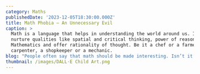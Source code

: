```yaml
---
category: Maths
publishedDate: '2023-12-05T18:30:00.000Z'
title: Math Phobia – An Unnecessary Evil
caption: >
  Math is a language that helps in understanding the world around us. It help us
  nurture qualities like spatial and critical thinking, power of reasoning and
  Mathematics and offer rationality of thought. Be it a chef or a farmer, a
  carpenter, a shopkeeper or a mechanic.
blog: "People often say that math should be made interesting. Isn’t it already?\n\nMath is a language that helps in understanding the world around us. It help us nurture qualities like spatial and critical thinking, power of reasoning and Mathematics and offer rationality of thought. Be it a chef or a farmer, a carpenter, a shopkeeper or a mechanic.\n\n\nWherever we see, whatever we see has Math in it. For instance, fractals in nature, banking, digital technology, travel, health care, agriculture, and many more.\_\n\nBut it is unfortunate to know that math is considered to be an arid subject. The majority of students have an aversion to math class, find it boring and they often question themselves\_\"Am I ever going to use this?”. There is widespread anxiety among the students that scares them throughout their school life. This is the current state of the subject in most of the schools.\n\n### Why do many students struggle in Mathematics?\n\nMost of the students study Math to pass their grades. Though few students manage to score good grades in Math, but that does not mean they enjoy learning the subject. So, is it the problem of the students or the subject? Well, the answer is that it is neither students nor the subject that is responsible for this issue. Instead, it’s the way it is taught. Math is taught in isolation and that makes student struggle to relate to it in real-life situation. A lack of relevance makes this subject seem obscure. Hence students find math abstract.\n\nThe current need is to create math awareness in our everyday life and highlight its application in various fields.\_\n\n### Can the education system and teachers help students to improve their interest in mathematics?\n\nSchool is the place where we can change the attitude of students towards Math. It is very essential to first establish the need for learning the subject and to make learning Math more fun. Math should be more than just solving problems and getting the right answers. The approach that is followed now needs to be changed. For example, while teaching graphs we just highlight how to plot the graph and different types of graphs. Instead, we need to help students understand the need for different graphs and their uses in different fields. This is when they will connect it to real life and understand the need to study graphs.\_\n\nSo, when a new concept is introduced, one should start with an interesting real-world problem. Let's take another example – profit and loss. Here instead of defining profit and loss, we must let the students build a model of an amusement park, take ownership, and run their amusement park. During this process students not just enjoy but also learn the concepts and understand their importance. When an abstract concept needs to be introduced, first give a concrete example, and later connect it to the abstract concept. There are many such ways where we can involve students and make learning math more fun and interesting.\n\nIntegrating Mathematics to other subjects like History, Science, Geography also plays a vital role in creating interest among students. One of the best examples is introducing Roman numbers. There are quite a lot of students who still wonder why they need to learn Roman numbers. I am sure a few of them who are reading this article have the same question. The reason is that most of us were taught that Roman numbers are a different set of numbers with different symbols. The focus was to write Roman numbers to Hindu Arabic numbers and vice versa. The same method is followed even today in most schools. But have we ever tried encouraged the students to explore why there was a need for different number systems, how they evolved, how the Roman numbers came into existence and why we use Hindu Arabic numbers these days instead of Roman numbers? Isn’t that integrating History with Math. Won’t that be interesting information which will leave its mark and spark curiosity.\_\n\nAs we go to higher grades, we can pose few open-ended questions and trigger their intellect to find an answer. For example, a question like\_\"Why tree trunk is cylindrical in shape and not any other shape?\"\_expects them to use their knowledge of science and Math. Though they cannot find an answer to it at once, the process of finding the answer itself will make it more interesting.\n\nIt is in the teacher's hand to tune the student’s perception of the subject.\n\nLet us change the approach to teach math and make it more exciting to learn Math. Let us eliminate the fear and apprehension students have towards the subject. Let us help our students admire and uncover the beauty of Math.\n"
thumbnail: /images/DALL·E Child Art.png
---
```






